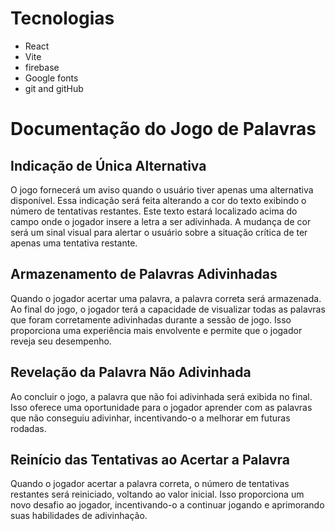 # Tecnologias
* React 
* Vite
* firebase
* Google fonts
* git and gitHub
  
# Documentação do Jogo de Palavras

## Indicação de Única Alternativa
O jogo fornecerá um aviso quando o usuário tiver apenas uma alternativa disponível. Essa indicação será feita alterando a cor do texto exibindo o número de tentativas restantes. Este texto estará localizado acima do campo onde o jogador insere a letra a ser adivinhada. A mudança de cor será um sinal visual para alertar o usuário sobre a situação crítica de ter apenas uma tentativa restante.

## Armazenamento de Palavras Adivinhadas
Quando o jogador acertar uma palavra, a palavra correta será armazenada. Ao final do jogo, o jogador terá a capacidade de visualizar todas as palavras que foram corretamente adivinhadas durante a sessão de jogo. Isso proporciona uma experiência mais envolvente e permite que o jogador reveja seu desempenho.

## Revelação da Palavra Não Adivinhada
Ao concluir o jogo, a palavra que não foi adivinhada será exibida no final. Isso oferece uma oportunidade para o jogador aprender com as palavras que não conseguiu adivinhar, incentivando-o a melhorar em futuras rodadas.

## Reinício das Tentativas ao Acertar a Palavra
Quando o jogador acertar a palavra correta, o número de tentativas restantes será reiniciado, voltando ao valor inicial. Isso proporciona um novo desafio ao jogador, incentivando-o a continuar jogando e aprimorando suas habilidades de adivinhação.


